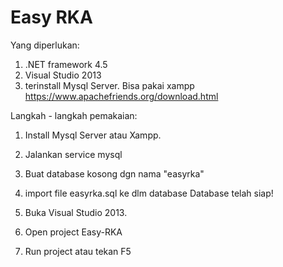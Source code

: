 # Easy RKA
Yang diperlukan:
1. .NET framework 4.5
2. Visual Studio 2013
3. terinstall Mysql Server. Bisa pakai xampp https://www.apachefriends.org/download.html

Langkah - langkah pemakaian:
1. Install Mysql Server atau Xampp.
2. Jalankan service mysql
3. Buat database kosong dgn nama "easyrka"
4. import file easyrka.sql ke dlm database
   Database telah siap!

5. Buka Visual Studio 2013.
6. Open project Easy-RKA
7. Run project atau tekan F5
